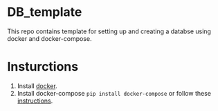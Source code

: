 # DB_template

This repo contains template for setting up and creating a databse using docker and docker-compose.

# Insturctions
1. Install [docker](https://docs.docker.com/get-docker/).
2. Install docker-compose ```pip install docker-compose``` or follow these [instructions](https://github.com/docker/compose).
